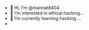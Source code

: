 - 👋 Hi, I’m @mannat8404
- 👀 I’m interested in ethical hacking...
- 🌱 I’m currently learning hacking ...
-

<!---
mannat8404/mannat8404 is a ✨ special ✨ repository because its `README.md` (this file) appears on your GitHub profile.
You can click the Preview link to take a look at your changes.
--->
